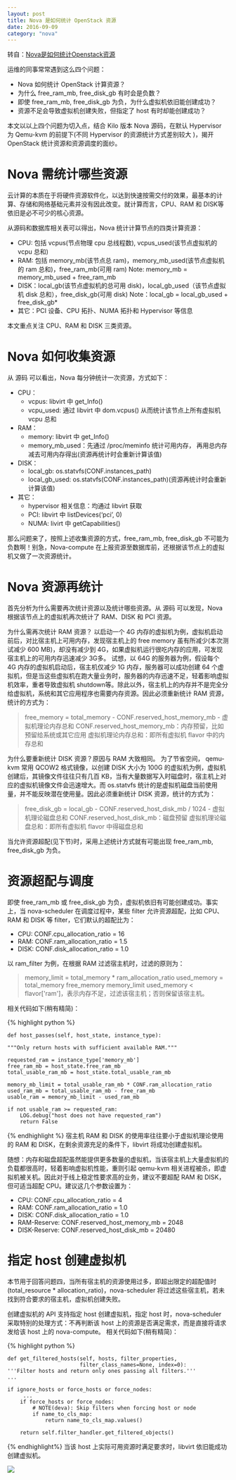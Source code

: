 ```yaml
---
layout: post
title: Nova 是如何统计 OpenStack 资源
date: 2016-09-09
category: "nova"
---
```


转自：[Nova是如何统计Openstack资源](http://wsfdl.com/openstack/2015/05/01/Nova%E6%98%AF%E5%A6%82%E4%BD%95%E7%BB%9F%E8%AE%A1OpenStack%E8%B5%84%E6%BA%90.html)

运维的同事常常遇到这么四个问题：

- Nova 如何统计 OpenStack 计算资源？
- 为什么 free_ram_mb, free_disk_gb 有时会是负数？
- 即使 free_ram_mb, free_disk_gb 为负，为什么虚拟机依旧能创建成功？
- 资源不足会导致虚拟机创建失败，但指定了 host 有时却能创建成功？

本文以以上四个问题为切入点，结合 Kilo 版本 Nova 源码，在默认 Hypervisor 为 Qemu-kvm 的前提下(不同 Hypervisor 的资源统计方式差别较大 )，揭开 OpenStack 统计资源和资源调度的面纱。

# Nova 需统计哪些资源 #

云计算的本质在于将硬件资源软件化，以达到快速按需交付的效果，最基本的计算、存储和网络基础元素并没有因此改变。就计算而言，CPU、RAM 和 DISK等依旧是必不可少的核心资源。

从源码和数据库相关表可以得出，Nova 统计计算节点的四类计算资源：

- CPU: 包括 vcpus(节点物理 cpu 总线程数), vcpus_used(该节点虚拟机的 vcpu 总和)
- RAM: 包括 memory_mb(该节点总 ram)，memory_mb_used(该节点虚拟机的 ram 总和)，free_ram_mb(可用 ram) Note: memory_mb = memory_mb_used + free_ram_mb
- DISK：local_gb(该节点虚拟机的总可用 disk)，local_gb_used（该节点虚拟机 disk 总和），free_disk_gb(可用 disk) Note：local_gb = local_gb_used + free_disk_gb*
- 其它：PCI 设备、CPU 拓扑、NUMA 拓扑和 Hypervisor 等信息

本文重点关注 CPU、RAM 和 DISK 三类资源。

# Nova 如何收集资源 #

从 源码 可以看出，Nova 每分钟统计一次资源，方式如下：

- CPU：
	- vcpus: libvirt 中 get_Info()
	- vcpu_used: 通过 libvirt 中 dom.vcpus() 从而统计该节点上所有虚拟机 vcpu 总和
- RAM：
	- memory: libvirt 中 get_Info()
	- memory_mb_used：先通过 /proc/meminfo 统计可用内存， 再用总内存减去可用内存得出(资源再统计时会重新计算该值)
- DISK：
	- local_gb: os.statvfs(CONF.instances_path)
	- local_gb_used: os.statvfs(CONF.instances_path)(资源再统计时会重新计算该值)
- 其它：
	- hypervisor 相关信息：均通过 libvirt 获取
	- PCI: libvirt 中 listDevices(‘pci’, 0)
	- NUMA: livirt 中 getCapabilities()


那么问题来了，按照上述收集资源的方式，free_ram_mb, free_disk_gb 不可能为负数啊！别急，Nova-compute 在上报资源至数据库前，还根据该节点上的虚拟机又做了一次资源统计。

# Nova 资源再统计 #

首先分析为什么需要再次统计资源以及统计哪些资源。从 源码 可以发现，Nova 根据该节点上的虚拟机再次统计了 RAM、DISK 和 PCI 资源。

为什么需再次统计 RAM 资源？
以启动一个 4G 内存的虚拟机为例，虚拟机启动前后，对比宿主机上可用内存，发现宿主机上的 free memory 虽有所减少(本次测试减少 600 MB)，却没有减少到 4G，如果虚拟机运行很吃内存的应用，可发现宿主机上的可用内存迅速减少 3G多。
试想，以 64G 的服务器为例，假设每个 4G 内存的虚拟机启动后，宿主机仅减少 1G 内存，服务器可以成功创建 64 个虚拟机，但是当这些虚拟机在跑大量业务时，服务器的内存迅速不足，轻着影响虚拟机效率，重者导致虚拟机 shutdown等。除此以外，宿主机上的内存并不是完全分给虚拟机，系统和其它应用程序也需要内存资源。因此必须重新统计 RAM 资源，统计的方式为：

> free_memory = total_memory - CONF.reserved_host_memory_mb - 虚拟机理论内存总和
> CONF.reserved_host_memory_mb：内存预留，比如预留给系统或其它应用
> 虚拟机理论内存总和：即所有虚拟机 flavor 中的内存总和

为什么要重新统计 DISK 资源？原因与 RAM 大致相同。
为了节省空间， qemu-kvm 常用 QCOW2 格式镜像，以创建 DISK 大小为 100G 的虚拟机为例，虚拟机创建后，其镜像文件往往只有几百 KB，当有大量数据写入时磁盘时，宿主机上对应的虚拟机镜像文件会迅速增大。而 os.statvfs 统计的是虚拟机磁盘当前使用量，并不能反映潜在使用量。因此必须重新统计 DISK 资源，统计的方式为：

> free_disk_gb = local_gb - CONF.reserved_host_disk_mb / 1024 - 虚拟机理论磁盘总和
> CONF.reserved_host_disk_mb：磁盘预留
> 虚拟机理论磁盘总和：即所有虚拟机  flavor 中得磁盘总和

当允许资源超配(见下节)时，采用上述统计方式就有可能出现 free_ram_mb, free_disk_gb 为负。

# 资源超配与调度 #

即使 free_ram_mb 或 free_disk_gb 为负，虚拟机依旧有可能创建成功。事实上，当 nova-scheduler 在调度过程中，某些 filter 允许资源超配，比如 CPU、RAM 和 DISK 等 filter，它们默认的超配比为：

- CPU: CONF.cpu_allocation_ratio = 16
- RAM: CONF.ram_allocation_ratio = 1.5
- DISK: CONF.disk_allocation_ratio = 1.0

以 ram_filter 为例，在根据 RAM 过滤宿主机时，过滤的原则为：

> memory_limit = total_memory * ram_allocation_ratio
> used_memory = total_memory free_memory
> memory_limit used_memory < flavor['ram']，表示内存不足，过滤该宿主机；否则保留该宿主机。 

相关代码如下(稍有精简)：

{% highlight python %}

    def host_passes(self, host_state, instance_type):

    """Only return hosts with sufficient available RAM."""

    requested_ram = instance_type['memory_mb']
    free_ram_mb = host_state.free_ram_mb
    total_usable_ram_mb = host_state.total_usable_ram_mb

    memory_mb_limit = total_usable_ram_mb * CONF.ram_allocation_ratio
    used_ram_mb = total_usable_ram_mb - free_ram_mb
    usable_ram = memory_mb_limit - used_ram_mb

    if not usable_ram >= requested_ram:
        LOG.debug("host does not have requested_ram")
        return False
{% endhighlight %}
宿主机 RAM 和 DISK 的使用率往往要小于虚拟机理论使用的 RAM 和 DISK，在剩余资源充足的条件下，libvirt 将成功创建虚拟机。

随想：内存和磁盘超配虽然能提供更多数量的虚拟机，当该宿主机上大量虚拟机的负载都很高时，轻着影响虚拟机性能，重则引起 qemu-kvm 相关进程被杀，即虚拟机被关机。因此对于线上稳定性要求高的业务，建议不要超配 RAM 和 DISK，但可适当超配 CPU。建议这几个参数设置为：

- CPU: CONF.cpu_allocation_ratio = 4
- RAM: CONF.ram_allocation_ratio = 1.0
- DISK: CONF.disk_allocation_ratio = 1.0
- RAM-Reserve: CONF.reserved_host_memory_mb = 2048
- DISK-Reserve: CONF.reserved_host_disk_mb = 20480

# 指定 host 创建虚拟机 #

本节用于回答问题四，当所有宿主机的资源使用过多，即超出限定的超配值时(total_resource * allocation_ratio)，nova-scheduler 将过滤这些宿主机，若未找到符合要求的宿主机，虚拟机创建失败。

创建虚拟机的 API 支持指定 host 创建虚拟机，指定 host 时，nova-scheduler 采取特别的处理方式：不再判断该 host 上的资源是否满足需求，而是直接将请求发给该 host 上的 nova-compute。 相关代码如下(稍有精简)：

{% highlight python %}

    def get_filtered_hosts(self, hosts, filter_properties,
    					   filter_class_names=None, index=0):
    '''Filter hosts and return only ones passing all filters.'''
    ...

    if ignore_hosts or force_hosts or force_nodes:
   		 ...
    	if force_hosts or force_nodes:
    		# NOTE(deva): Skip filters when forcing host or node
    		if name_to_cls_map:
    			return name_to_cls_map.values()
    
    	return self.filter_handler.get_filtered_objects()
{% endhighlight%}
当该 host 上实际可用资源时满足要求时，libvirt 依旧能成功创建虚拟机。

![](http://i.imgur.com/Asw1Pk0.png)

